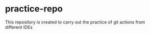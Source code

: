 # practice-repo

This repository is created to carry out the practice of git actions from different IDEs
